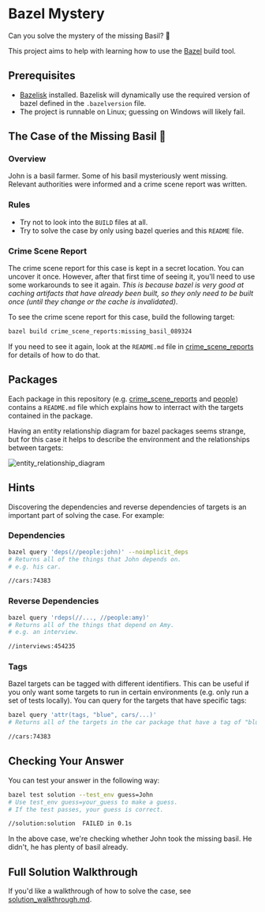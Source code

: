 # Bazel Mystery

Can you solve the mystery of the missing Basil? 🌱

This project aims to help with learning how to use the [Bazel](https://bazel.build/) build tool.

## Prerequisites

- [Bazelisk](https://github.com/bazelbuild/bazelisk) installed. Bazelisk will dynamically use the required version of bazel defined in the `.bazelversion` file.
- The project is runnable on Linux; guessing on Windows will likely fail.

## The Case of the Missing Basil 🌱

### Overview

John is a basil farmer. Some of his basil mysteriously went missing. Relevant authorities were informed and a crime scene report was written.

### Rules

- Try not to look into the `BUILD` files at all.
- Try to solve the case by only using bazel queries and this `README` file.

### Crime Scene Report

The crime scene report for this case is kept in a secret location. You can uncover it once. However, after that first time of seeing it, you'll need to use some workarounds to see it again. *This is because bazel is very good at caching artifacts that have already been built, so they only need to be built once (until they change or the cache is invalidated)*.

To see the crime scene report for this case, build the following target:

```bash
bazel build crime_scene_reports:missing_basil_089324
```

If you need to see it again, look at the `README.md` file in [crime_scene_reports](/crime_scene_reports/README.md) for details of how to do that.

## Packages

Each package in this repository (e.g. [crime_scene_reports](/crime_scene_reports) and [people](people)) contains a `README.md` file which explains how to interract with the targets contained in the package.

Having an entity relationship diagram for bazel packages seems strange, but for this case it helps to describe the environment and the relationships between targets:

![entity_relationship_diagram](https://user-images.githubusercontent.com/17026751/191979711-0d01e94f-fdaf-4fc7-bc61-05e042688d03.png)


## Hints

Discovering the dependencies and reverse dependencies of targets is an important part of solving the case. For example:

### Dependencies

```bash
bazel query 'deps(//people:john)' --noimplicit_deps
# Returns all of the things that John depends on.
# e.g. his car.

//cars:74383
```

### Reverse Dependencies

```bash
bazel query 'rdeps(//..., //people:amy)'
# Returns all of the things that depend on Amy.
# e.g. an interview.

//interviews:454235
```

### Tags

Bazel targets can be tagged with different identifiers. This can be useful if you only want some targets to run in certain environments (e.g. only run a set of tests locally). You can query for the targets that have specific tags:

```bash
bazel query 'attr(tags, "blue", cars/...)'
# Returns all of the targets in the car package that have a tag of "blue"

//cars:74383
```

## Checking Your Answer

You can test your answer in the following way:

```bash
bazel test solution --test_env guess=John
# Use test_env guess=your_guess to make a guess.
# If the test passes, your guess is correct.

//solution:solution  FAILED in 0.1s
```

In the above case, we're checking whether John took the missing basil. He didn't, he has plenty of basil already.

## Full Solution Walkthrough

If you'd like a walkthrough of how to solve the case, see [solution_walkthrough.md](/solution_walkthrough.md).
